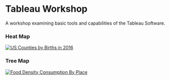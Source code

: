 # Tableau Workshop
A workshop examining basic tools and capabilities of the Tableau Software.

<h3>Heat Map</h3>
<div class='tableauPlaceholder' id='viz1521138511319' style='position: relative'><noscript><a href='#'><img alt='US Counties by Births in 2016 ' src='https:&#47;&#47;public.tableau.com&#47;static&#47;images&#47;Ta&#47;TableauLessonHeatMapExample&#47;Sheet1&#47;1_rss.png' style='border: none' /></a></noscript><object class='tableauViz'  style='display:none;'><param name='host_url' value='https%3A%2F%2Fpublic.tableau.com%2F' /> <param name='embed_code_version' value='3' /> <param name='site_root' value='' /><param name='name' value='TableauLessonHeatMapExample&#47;Sheet1' /><param name='tabs' value='no' /><param name='toolbar' value='yes' /><param name='static_image' value='https:&#47;&#47;public.tableau.com&#47;static&#47;images&#47;Ta&#47;TableauLessonHeatMapExample&#47;Sheet1&#47;1.png' /> <param name='animate_transition' value='yes' /><param name='display_static_image' value='yes' /><param name='display_spinner' value='yes' /><param name='display_overlay' value='yes' /><param name='display_count' value='yes' /></object></div>

<h3>Tree Map</h3>
<div class='tableauPlaceholder' id='viz1521138635666' style='position: relative'><noscript><a href='#'><img alt='Food Density Consumption By Place ' src='https:&#47;&#47;public.tableau.com&#47;static&#47;images&#47;Ta&#47;TableauLessonTreeMap&#47;Sheet1&#47;1_rss.png' style='border: none' /></a></noscript><object class='tableauViz'  style='display:none;'><param name='host_url' value='https%3A%2F%2Fpublic.tableau.com%2F' /> <param name='embed_code_version' value='3' /> <param name='site_root' value='' /><param name='name' value='TableauLessonTreeMap&#47;Sheet1' /><param name='tabs' value='no' /><param name='toolbar' value='yes' /><param name='static_image' value='https:&#47;&#47;public.tableau.com&#47;static&#47;images&#47;Ta&#47;TableauLessonTreeMap&#47;Sheet1&#47;1.png' /> <param name='animate_transition' value='yes' /><param name='display_static_image' value='yes' /><param name='display_spinner' value='yes' /><param name='display_overlay' value='yes' /><param name='display_count' value='yes' /></object></div>
